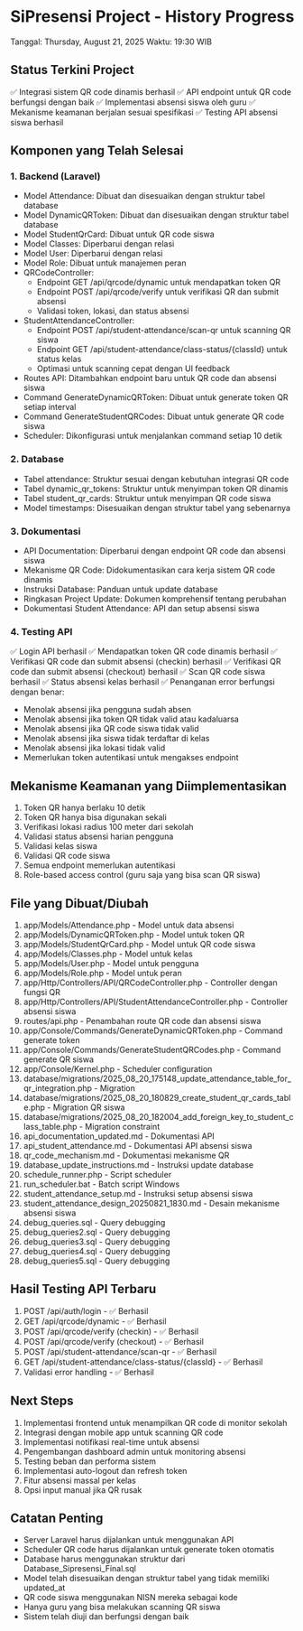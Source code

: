 # SiPresensi Project - History Progress
Tanggal: Thursday, August 21, 2025
Waktu: 19:30 WIB

## Status Terkini Project
✅ Integrasi sistem QR code dinamis berhasil
✅ API endpoint untuk QR code berfungsi dengan baik
✅ Implementasi absensi siswa oleh guru
✅ Mekanisme keamanan berjalan sesuai spesifikasi
✅ Testing API absensi siswa berhasil

## Komponen yang Telah Selesai

### 1. Backend (Laravel)
- Model Attendance: Dibuat dan disesuaikan dengan struktur tabel database
- Model DynamicQRToken: Dibuat dan disesuaikan dengan struktur tabel database
- Model StudentQrCard: Dibuat untuk QR code siswa
- Model Classes: Diperbarui dengan relasi
- Model User: Diperbarui dengan relasi
- Model Role: Dibuat untuk manajemen peran
- QRCodeController: 
  * Endpoint GET /api/qrcode/dynamic untuk mendapatkan token QR
  * Endpoint POST /api/qrcode/verify untuk verifikasi QR dan submit absensi
  * Validasi token, lokasi, dan status absensi
- StudentAttendanceController:
  * Endpoint POST /api/student-attendance/scan-qr untuk scanning QR siswa
  * Endpoint GET /api/student-attendance/class-status/{classId} untuk status kelas
  * Optimasi untuk scanning cepat dengan UI feedback
- Routes API: Ditambahkan endpoint baru untuk QR code dan absensi siswa
- Command GenerateDynamicQRToken: Dibuat untuk generate token QR setiap interval
- Command GenerateStudentQRCodes: Dibuat untuk generate QR code siswa
- Scheduler: Dikonfigurasi untuk menjalankan command setiap 10 detik

### 2. Database
- Tabel attendance: Struktur sesuai dengan kebutuhan integrasi QR code
- Tabel dynamic_qr_tokens: Struktur untuk menyimpan token QR dinamis
- Tabel student_qr_cards: Struktur untuk menyimpan QR code siswa
- Model timestamps: Disesuaikan dengan struktur tabel yang sebenarnya

### 3. Dokumentasi
- API Documentation: Diperbarui dengan endpoint QR code dan absensi siswa
- Mekanisme QR Code: Didokumentasikan cara kerja sistem QR code dinamis
- Instruksi Database: Panduan untuk update database
- Ringkasan Project Update: Dokumen komprehensif tentang perubahan
- Dokumentasi Student Attendance: API dan setup absensi siswa

### 4. Testing API
✅ Login API berhasil
✅ Mendapatkan token QR code dinamis berhasil
✅ Verifikasi QR code dan submit absensi (checkin) berhasil
✅ Verifikasi QR code dan submit absensi (checkout) berhasil
✅ Scan QR code siswa berhasil
✅ Status absensi kelas berhasil
✅ Penanganan error berfungsi dengan benar:
  - Menolak absensi jika pengguna sudah absen
  - Menolak absensi jika token QR tidak valid atau kadaluarsa
  - Menolak absensi jika QR code siswa tidak valid
  - Menolak absensi jika siswa tidak terdaftar di kelas
  - Menolak absensi jika lokasi tidak valid
  - Memerlukan token autentikasi untuk mengakses endpoint

## Mekanisme Keamanan yang Diimplementasikan
1. Token QR hanya berlaku 10 detik
2. Token QR hanya bisa digunakan sekali
3. Verifikasi lokasi radius 100 meter dari sekolah
4. Validasi status absensi harian pengguna
5. Validasi kelas siswa
6. Validasi QR code siswa
7. Semua endpoint memerlukan autentikasi
8. Role-based access control (guru saja yang bisa scan QR siswa)

## File yang Dibuat/Diubah
1. app/Models/Attendance.php - Model untuk data absensi
2. app/Models/DynamicQRToken.php - Model untuk token QR
3. app/Models/StudentQrCard.php - Model untuk QR code siswa
4. app/Models/Classes.php - Model untuk kelas
5. app/Models/User.php - Model untuk pengguna
6. app/Models/Role.php - Model untuk peran
7. app/Http/Controllers/API/QRCodeController.php - Controller dengan fungsi QR
8. app/Http/Controllers/API/StudentAttendanceController.php - Controller absensi siswa
9. routes/api.php - Penambahan route QR code dan absensi siswa
10. app/Console/Commands/GenerateDynamicQRToken.php - Command generate token
11. app/Console/Commands/GenerateStudentQRCodes.php - Command generate QR siswa
12. app/Console/Kernel.php - Scheduler configuration
13. database/migrations/2025_08_20_175148_update_attendance_table_for_qr_integration.php - Migration
14. database/migrations/2025_08_20_180829_create_student_qr_cards_table.php - Migration QR siswa
15. database/migrations/2025_08_20_182004_add_foreign_key_to_student_class_table.php - Migration constraint
16. api_documentation_updated.md - Dokumentasi API
17. api_student_attendance.md - Dokumentasi API absensi siswa
18. qr_code_mechanism.md - Dokumentasi mekanisme QR
19. database_update_instructions.md - Instruksi update database
20. schedule_runner.php - Script scheduler
21. run_scheduler.bat - Batch script Windows
22. student_attendance_setup.md - Instruksi setup absensi siswa
23. student_attendance_design_20250821_1830.md - Desain mekanisme absensi siswa
24. debug_queries.sql - Query debugging
25. debug_queries2.sql - Query debugging
26. debug_queries3.sql - Query debugging
27. debug_queries4.sql - Query debugging
28. debug_queries5.sql - Query debugging

## Hasil Testing API Terbaru
1. POST /api/auth/login - ✅ Berhasil
2. GET /api/qrcode/dynamic - ✅ Berhasil
3. POST /api/qrcode/verify (checkin) - ✅ Berhasil
4. POST /api/qrcode/verify (checkout) - ✅ Berhasil
5. POST /api/student-attendance/scan-qr - ✅ Berhasil
6. GET /api/student-attendance/class-status/{classId} - ✅ Berhasil
7. Validasi error handling - ✅ Berhasil

## Next Steps
1. Implementasi frontend untuk menampilkan QR code di monitor sekolah
2. Integrasi dengan mobile app untuk scanning QR code
3. Implementasi notifikasi real-time untuk absensi
4. Pengembangan dashboard admin untuk monitoring absensi
5. Testing beban dan performa sistem
6. Implementasi auto-logout dan refresh token
7. Fitur absensi massal per kelas
8. Opsi input manual jika QR rusak

## Catatan Penting
- Server Laravel harus dijalankan untuk menggunakan API
- Scheduler QR code harus dijalankan untuk generate token otomatis
- Database harus menggunakan struktur dari Database_Sipresensi_Final.sql
- Model telah disesuaikan dengan struktur tabel yang tidak memiliki updated_at
- QR code siswa menggunakan NISN mereka sebagai kode
- Hanya guru yang bisa melakukan scanning QR siswa
- Sistem telah diuji dan berfungsi dengan baik